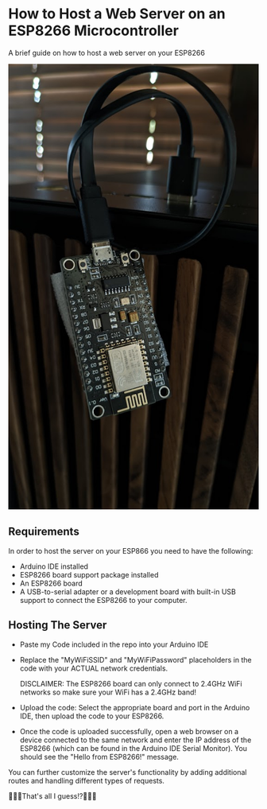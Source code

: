 # How to Host a Web Server on an ESP8266 Microcontroller

A brief guide on how to host a web server on your ESP8266

![ESP8266](https://raw.githubusercontent.com/TheofanisB/ESP8266-Web-Server/main/PXL_20230618_153849412.jpg)


## Requirements
In order to host the server on your ESP866 you need to have the following:
- Arduino IDE installed
- ESP8266 board support package installed
- An ESP8266 board
- A USB-to-serial adapter or a development board with built-in USB support to connect the ESP8266 to your computer.

## Hosting The Server 
- Paste my Code included in the repo into your Arduino IDE

- Replace the "MyWiFiSSID" and "MyWiFiPassword" placeholders in the code with your ACTUAL network credentials. 

    DISCLAIMER: The ESP8266 board can only connect to 2.4GHz WiFi networks so make sure your WiFi has a 2.4GHz band!

- Upload the code: Select the appropriate board and port in the Arduino IDE, then upload the code to your ESP8266.

- Once the code is uploaded successfully, open a web browser on a device connected to the same network and enter the IP address of the ESP8266 (which can be found in the Arduino IDE Serial Monitor). You should see the "Hello from ESP8266!" message.


You can further customize the server's functionality by adding additional routes and handling different types of requests.

🚀🚀🚀That's all I guess!?🚀🚀🚀
